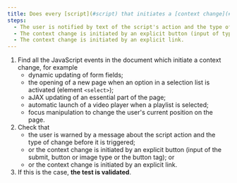 ```yaml
---
title: Does every [script](#script) that initiates a [context change](#context-change) meet one of these conditions?
steps:
  - The user is notified by text of the script's action and the type of change before it is triggered.
  - The context change is initiated by an explicit button (input of type `submit`, `button` or `image` or tag `<button>`).
  - The context change is initiated by an explicit link.
---
```


1. Find all the JavaScript events in the document which initiate a context change, for example
   - dynamic updating of form fields;
   - the opening of a new page when an option in a selection list is activated (element `<select>`);
   - aJAX updating of an essential part of the page;
   - automatic launch of a video player when a playlist is selected;
   - focus manipulation to change the user's current position on the page.
2. Check that
   - the user is warned by a message about the script action and the type of change before it is triggered;
   - or the context change is initiated by an explicit button (input of the submit, button or image type or the button tag); or
   - or the context change is initiated by an explicit link.
3. If this is the case, **the test is validated**.
